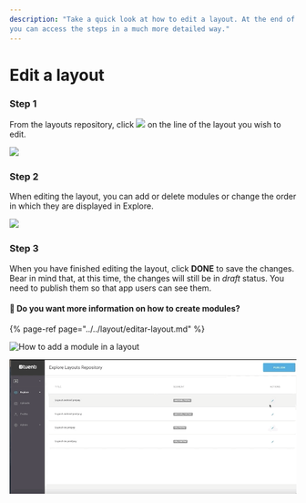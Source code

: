 ```yaml
---
description: "Take a quick look at how to edit a layout. At the end of this article 
you can access the steps in a much more detailed way."
---
```


# Edit a layout

### Step 1

From the layouts repository, click ![](https://lh3.googleusercontent.com/bNEb9WmtigI5djZiebFGESRgVkNWR2lAA1fE0UggfTw2yLmEfpuyuTYne_1hASWK4sbe3xQhmlpbUBhnaNH8CJ3o7HZJuklYRYz1laLakujvuRLQKnuOChoqHQhXYihWAeLSNJsc) on the line of the layout you wish to edit.

![](https://lh3.googleusercontent.com/okAri1S_DZ2AHeVBjAcOF2iAn5628_oMKhsDIg7YaR47aOy-EuKge_I_OeuFrcy3C32lOpafW7UFi-4-nZrL_9iX_q5GELgchwRanZmwNXzsDsd_hhl2GWCJHyxl6TkKlQd98wGp)

### Step 2

When editing the layout, you can add or delete modules or change the order in which they are displayed in Explore.

![](https://lh5.googleusercontent.com/gWwM9p27GK00Y457q2K4hcX1FRJ6WCWR-UaMcO8ldQnDp1Tf2o0znYKWop9vvrR8RWM93mtg4SA8R0iAubGvr7uRmvk1XFZ9NHzm0LB7n8lFcXIwDH5kXAQhrHirPDNYWICSprlW)

### Step 3

When you have finished editing the layout, click **DONE** to save the changes. Bear in mind that, at this time, the changes will still be in _draft_ status. You need to publish them so that app users can see them.

#### ​​🎯 Do you want more information on how to create modules?

{% page-ref page="../../layout/editar-layout.md" %}

![How to add a module in a layout](../../.gitbook/assets/edit_layouts.gif)

![How to reposition a module within a layout](../../.gitbook/assets/move_layouts.gif)

